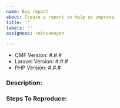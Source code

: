 ```yaml
---
name: Bug report
about: Create a report to help us improve
title: ''
labels: ''
assignees: reinvanoyen

---
```


- CMF Version: #.#.#
- Laravel Version: #.#.#
- PHP Version: #.#.#

### Description:


### Steps To Reproduce:
